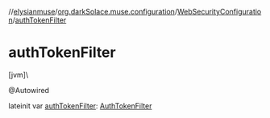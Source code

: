//[elysianmuse](../../../index.md)/[org.darkSolace.muse.configuration](../index.md)/[WebSecurityConfiguration](index.md)/[authTokenFilter](auth-token-filter.md)

# authTokenFilter

[jvm]\

@Autowired

lateinit var [authTokenFilter](auth-token-filter.md): [AuthTokenFilter](../../org.darkSolace.muse.security.service/-auth-token-filter/index.md)
